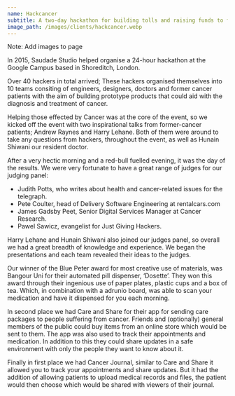 ```yaml
---
name: Hackcancer
subtitle: A two-day hackathon for building tolls and raising funds to fight cancer
image_path: /images/clients/hackcancer.webp
---
```


Note: Add images to page

In 2015, Saudade Studio helped organise a 24-hour hackathon at the Google Campus based in Shoreditch, London.

Over 40 hackers in total arrived; These hackers organised themselves into 10 teams consiting of engineers, designers, doctors and former cancer patients with the aim of building prototype products that could aid with the diagnosis and treatment of cancer. 

Helping those effected by Cancer was at the core of the event, so we kicked off the event with two inspirational talks from former-cancer patients; Andrew Raynes and Harry Lehane. Both of them were around to take any questions from hackers, throughout the event, as well as Hunain Shiwani our resident doctor.

After a very hectic morning and a red-bull fuelled evening, it was the day of the results. We were very fortunate to have a great range of judges for our judging panel:

- Judith Potts, who writes about health and cancer-related issues for the telegraph.
- Pete Coulter, head of Delivery Software Engineering at rentalcars.com
- James Gadsby Peet, Senior Digital Services Manager at Cancer Research.
- Pawel Sawicz, evangelist for Just Giving Hackers.

Harry Lehane and Hunain Shiwani also joined our judges panel, so overall we had a great breadth of knowledge and experience. We began the presentations and each team revealed their ideas to the judges.

Our winner of the Blue Peter award for most creative use of materials, was Bangour Uni for their automated pill dispenser, ‘Dosette’. They won this award through their ingenious use of paper plates, plastic cups and a box of tea. Which, in combination with a adrunio board, was able to scan your medication and have it dispensed for you each morning.

In second place we had Care and Share for their app for sending care packages to people suffering from cancer. Friends and (optionally) general members of the public could buy items from an online store which would be sent to them. The app was also used to track their appointments and medication. In addition to this they could share updates in a safe environment with only the people they want to know about it.

Finally in first place we had Cancer Journal, similar to Care and Share it allowed you to track your appointments and share updates. But it had the addition of allowing patients to upload medical records and files, the patient would then choose which would be shared with viewers of their journal.
